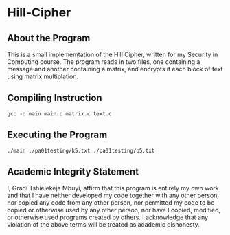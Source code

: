 # Hill-Cipher

## About the Program

This is a small implememtation of the Hill Cipher, written for my Security in Computing course. The program reads in two files, one containing a message and another containing a matrix, and encrypts it each block of text using matrix multiplation.

## Compiling Instruction 

```gcc -o main main.c matrix.c text.c```

## Executing the Program

```./main ./pa01testing/k5.txt ./pa01testing/p5.txt```

## Academic Integrity Statement

I, Gradi Tshielekeja Mbuyi, affirm that this program is entirely my own work and that I have neither developed my code together with any other person, nor copied any code from any other person, nor permitted my code to be copied or otherwise used by any other person, nor have I copied, modified, or otherwise used programs created by others. I acknowledge that any violation of the above terms will be treated as academic dishonesty.
